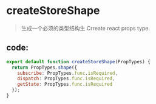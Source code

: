 # createStoreShape
> 生成一个必须的类型结构生
> Crreate react props type.

## code:
```js
export default function createStoreShape(PropTypes) {
  return PropTypes.shape({
    subscribe: PropTypes.func.isRequired,
    dispatch: PropTypes.func.isRequired,
    getState: PropTypes.func.isRequired
  });
}
```
